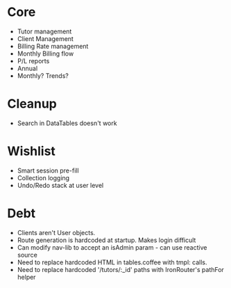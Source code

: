 # Core
 - Tutor management
 - Client Management
 - Billing Rate management
 - Monthly Billing flow
 - P/L reports
  - Annual
  - Monthly? Trends?

# Cleanup
 - Search in DataTables doesn't work

# Wishlist
 - Smart session pre-fill
 - Collection logging
  - Undo/Redo stack at user level

# Debt
 - Clients aren't User objects.
 - Route generation is hardcoded at startup. Makes login difficult
  - Can modify nav-lib to accept an isAdmin param - can use reactive source
 - Need to replace hardcoded HTML in tables.coffee with tmpl: calls.
 - Need to replace hardcoded '/tutors/:_id' paths with IronRouter's pathFor helper